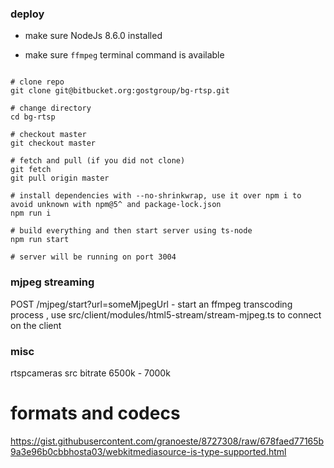 ### deploy ###


* make sure NodeJs 8.6.0 installed

* make sure `ffmpeg` terminal command is available


```shell

# clone repo
git clone git@bitbucket.org:gostgroup/bg-rtsp.git

# change directory
cd bg-rtsp

# checkout master
git checkout master

# fetch and pull (if you did not clone)
git fetch
git pull origin master

# install dependencies with --no-shrinkwrap, use it over npm i to avoid unknown with npm@5^ and package-lock.json
npm run i

# build everything and then start server using ts-node
npm run start

# server will be running on port 3004

```

### mjpeg streaming ###

POST /mjpeg/start?url=someMjpegUrl      - start an ffmpeg transcoding process , use src/client/modules/html5-stream/stream-mjpeg.ts to connect on the client

### misc ###


rtspcameras src bitrate 6500k - 7000k


# formats and codecs
https://gist.githubusercontent.com/granoeste/8727308/raw/678faed77165b9a3e96b0cbbhosta03/webkitmediasource-is-type-supported.html

